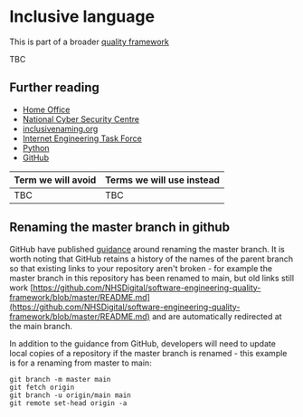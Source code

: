 # Inclusive language

This is part of a broader [quality framework](README.md)

TBC

## Further reading
* [Home Office](https://hodigital.blog.gov.uk/2020/07/23/not-a-black-and-white-issue-using-racially-neutral-terms-in-technology/)
* [National Cyber Security Centre](https://www.ncsc.gov.uk/blog-post/terminology-its-not-black-and-white)
* [inclusivenaming.org](https://inclusivenaming.org/word-lists/overview/)
* [Internet Engineering Task Force](https://datatracker.ietf.org/doc/draft-knodel-terminology/)
* [Python](https://bugs.python.org/issue34605)
* [GitHub](https://github.com/github/renaming)

| Term we will avoid | Terms we will use instead | 
| :----------------- | :------------------------ |
| TBC                | TBC                       | 

## Renaming the master branch in github

GitHub have published [guidance](https://github.com/github/renaming) around renaming the master branch. It is worth noting that GitHub retains a history of the names of the parent branch so that existing links to your repository aren't broken - for example the master branch in this repository has been renamed to main, but old links still work [https://github.com/NHSDigital/software-engineering-quality-framework/blob/master/README.md](https://github.com/NHSDigital/software-engineering-quality-framework/blob/master/README.md) and are automatically redirected at the main branch.

In addition to the guidance from GitHub, developers will need to update local copies of a repository if the master branch is renamed - this example is for a renaming from master to main:

```
git branch -m master main
git fetch origin
git branch -u origin/main main
git remote set-head origin -a
```
